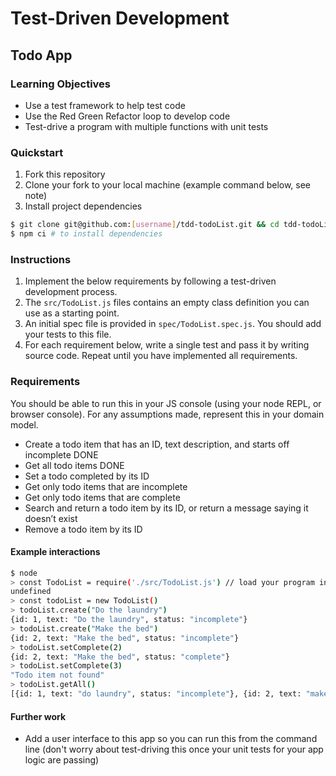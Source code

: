 # Test-Driven Development

## Todo App

### Learning Objectives
- Use a test framework to help test code
- Use the Red Green Refactor loop to develop code
- Test-drive a program with multiple functions with unit tests

### Quickstart
1. Fork this repository
2. Clone your fork to your local machine (example command below, see note)
3. Install project dependencies

```sh
$ git clone git@github.com:[username]/tdd-todoList.git && cd tdd-todoList
$ npm ci # to install dependencies
```

### Instructions
1. Implement the below requirements by following a test-driven development process. 
2. The `src/TodoList.js` files contains an empty class definition you can use as a starting point.
3. An initial spec file is provided in `spec/TodoList.spec.js`. You should add your tests to this file.
5. For each requirement below, write a single test and pass it by writing source code. Repeat until you have implemented all requirements.
 
### Requirements

You should be able to run this in your JS console (using your node REPL, or browser console). For any assumptions made, represent this in your domain model.

- Create a todo item that has an ID, text description, and starts off incomplete      DONE
- Get all todo items         DONE
- Set a todo completed by its ID    
- Get only todo items that are incomplete
- Get only todo items that are complete
- Search and return a todo item by its ID, or return a message saying it doesn’t exist
- Remove a todo item by its ID


#### Example interactions
```sh
$ node
> const TodoList = require('./src/TodoList.js') // load your program into your REPL
undefined
> const todoList = new TodoList()
> todoList.create("Do the laundry")
{id: 1, text: "Do the laundry", status: "incomplete"}
> todoList.create("Make the bed")
{id: 2, text: "Make the bed", status: "incomplete"}
> todoList.setComplete(2)
{id: 2, text: "Make the bed", status: "complete"}
> todoList.setComplete(3)
"Todo item not found"
> todoList.getAll()
[{id: 1, text: "do laundry", status: "incomplete"}, {id: 2, text: "make the bed", status: "complete"}]
```

#### Further work

- Add a user interface to this app so you can run this from the command line (don't worry about test-driving this once your unit tests for your app logic are passing)
